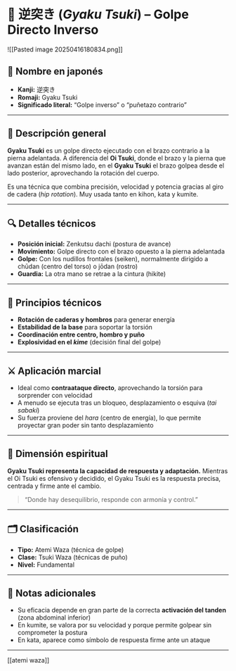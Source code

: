 # 👊 逆突き (*Gyaku Tsuki*) – Golpe Directo Inverso

![[Pasted image 20250416180834.png]]

## 🧾 Nombre en japonés
- **Kanji:** 逆突き
- **Romaji:** Gyaku Tsuki
- **Significado literal:** “Golpe inverso” o “puñetazo contrario”

---

## 📖 Descripción general

**Gyaku Tsuki** es un golpe directo ejecutado con el brazo contrario a la pierna adelantada. A diferencia del **Oi Tsuki**, donde el brazo y la pierna que avanzan están del mismo lado, en el **Gyaku Tsuki** el brazo golpea desde el lado posterior, aprovechando la rotación del cuerpo.

Es una técnica que combina precisión, velocidad y potencia gracias al giro de cadera (*hip rotation*). Muy usada tanto en kihon, kata y kumite.

---

## 🔍 Detalles técnicos

- **Posición inicial:** Zenkutsu dachi (postura de avance)
- **Movimiento:** Golpe directo con el brazo opuesto a la pierna adelantada
- **Golpe:** Con los nudillos frontales (seiken), normalmente dirigido a chūdan (centro del torso) o jōdan (rostro)
- **Guardia:** La otra mano se retrae a la cintura (hikite)

---

## 🧠 Principios técnicos

- **Rotación de caderas y hombros** para generar energía
- **Estabilidad de la base** para soportar la torsión
- **Coordinación entre centro, hombro y puño**
- **Explosividad en el *kime*** (decisión final del golpe)

---

## ⚔️ Aplicación marcial

- Ideal como **contraataque directo**, aprovechando la torsión para sorprender con velocidad
- A menudo se ejecuta tras un bloqueo, desplazamiento o esquiva (*tai sabaki*)
- Su fuerza proviene del *hara* (centro de energía), lo que permite proyectar gran poder sin tanto desplazamiento

---

## 🧘 Dimensión espiritual

**Gyaku Tsuki representa la capacidad de respuesta y adaptación.** Mientras el Oi Tsuki es ofensivo y decidido, el Gyaku Tsuki es la respuesta precisa, centrada y firme ante el cambio.

> “Donde hay desequilibrio, responde con armonía y control.”

---

## 🗂 Clasificación

- **Tipo:** Atemi Waza (técnica de golpe)
- **Clase:** Tsuki Waza (técnicas de puño)
- **Nivel:** Fundamental

---

## 📝 Notas adicionales

- Su eficacia depende en gran parte de la correcta **activación del tanden** (zona abdominal inferior)
- En kumite, se valora por su velocidad y porque permite golpear sin comprometer la postura
- En kata, aparece como símbolo de respuesta firme ante un ataque

---

[[atemi waza]]